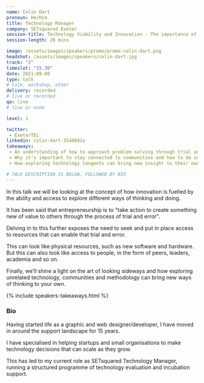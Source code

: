 ```yaml
---
name: Colin Dart
pronoun: He/Him
title: Technology Manager
company: SETsquared Exeter
session-title: Technology Viability and Innovation - The importance of trying everything
session-length: 20 mins

image: /assets/images/speakers/promo/promo-colin-dart.png
headshot: /assets/images/speakers/colin-dart.jpg
track: "2"
timeslot: "15.30"
date: 2021-09-08
type: talk
# talk, workshop, other
delivery: recorded
# live or recorded
qa: live
# live or none

level: 1

twitter:
 - ExeterTEL
linkedin: colin-dart-3548892a
takeaways:
 - An understanding of how to approach problem solving through trial and error
 - Why it's important to stay connected to communities and how to do so
 - How exploring technology tangents can bring new insight to their own work

# TALK DESCRIPTION IS BELOW, FOLLOWED BY BIO
---
```


In this talk we will be looking at the concept of how innovation is fuelled by the ability and access to explore different ways of thinking and doing.

It has been said that entrepreneurship is to "take action to create something new of value to others through the process of trial and error".

Delving in to this further exposes the need to seek and put in place access to resources that can enable that trial and error.

This can look like physical resources, such as new software and hardware. But this can also look like access to people, in the form of peers, leaders, academia and so on. 

Finally, we’ll shine a light on the art of looking sideways and how exploring unrelated technology, communities and methodology can bring new ways of thinking to your own.

{% include speakers-takeaways.html %}

<h3>Bio</h3>

Having started life as a graphic and web designer/developer, I have moved in around the support landscape for 15 years. 

I have specialised in helping startups and small organisations to make technology decisions that can scale as they grow.

This has led to my current role as SETsquared Technology Manager, running a structured programme of technology evaluation and incubation support.
